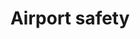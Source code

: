 ---
title: Airport safety
longTitle: 'Airport safety'
tags:
- gccommon
usedFor:
- "[[Air safety]]"
---